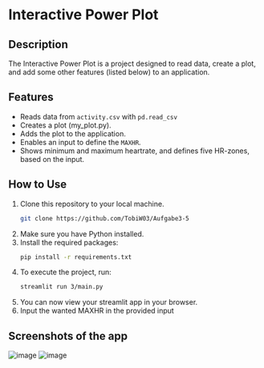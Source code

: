 # Interactive Power Plot
## Description
The Interactive Power Plot is a project designed to read data, create a plot, and add some other features (listed below) to an application.
## Features
- Reads data from `activity.csv` with `pd.read_csv`
- Creates a plot (my_plot.py).
- Adds the plot to the application.
- Enables an input to define the `MAXHR`.
- Shows minimum and maximum heartrate, and defines five HR-zones, based on the input.
## How to Use
1. Clone this repository to your local machine.
    ```bash
    git clone https://github.com/TobiW03/Aufgabe3-5
    ```
2. Make sure you have Python installed.
3. Install the required packages:
    ```bash
    pip install -r requirements.txt
    ```
4. To execute the project, run:
     ```bash
    streamlit run 3/main.py
    ```
5. You can now view your streamlit app in your browser.
6. Input the wanted MAXHR in the provided input 
## Screenshots of the app
![image](https://github.com/TobiW03/Aufgabe3-5/assets/163830822/0d3bc988-0968-40e5-9b8e-4d210ea84994)
![image](https://github.com/TobiW03/Aufgabe3-5/assets/163830822/941df740-6c07-4d66-97db-5d3bece225e0)

